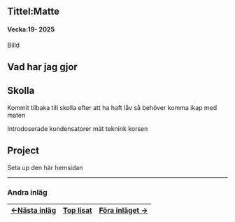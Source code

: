 ## Tittel:Matte

#### Vecka:19- 2025

Billd

## Vad har jag gjor

## Skolla

Kommit tilbaka till skolla efter att ha haft låv så behöver komma ikap med maten

Introdoserade kondensatorer mät teknink korsen

## Project

Seta up den här hemsidan

---



### Andra inläg


| [<-Nästa inläg](https://caspian.rosengren.nu/blog/20-25.html) | [Top lisat](https://caspian.rosengren.nu/blog.html) | [Föra inläget ->](https://caspian.rosengren.nu/blog/19-25.html) |
| :----------------------------------------------------------: | ----------------------------------------------------- | -------------------------------------------------------------- |
